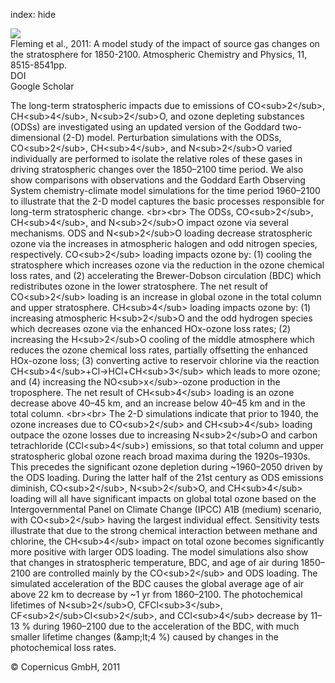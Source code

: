 index: hide

<div class="Citation">
    <div class="Citation-thumb CitationThumb-linked"  data-href="https://doi.org/10.5194/acp-11-8515-2011">
      <img src="https://static.claimspace.cloud/climate-study-static/refs/thumbs/6/Fleming_et_al_2011-thumb.png" />
    </div>

  <div class="Citation-body">
    <div class="Citation-text">Fleming et al., 2011: A model study of the impact of source gas changes on the stratosphere for 1850-2100. <span class="Article-journal">Atmospheric Chemistry and Physics, </span><span class="Article-volume">11, </span>8515-8541pp.</div>
    <div class="Citation-links">
      <div class="CitationLink" data-href="https://doi.org/10.5194/acp-11-8515-2011">
        <div class="CitationLink-icon CitationLink-Doi"></div>
        <div class="CitationLink-text">DOI</div>
      </div>
      <div class="CitationLink" data-href="https://scholar.google.com/scholar?q=10.5194/acp-11-8515-2011">
        <div class="CitationLink-icon CitationLink-Scholar"></div>
        <div class="CitationLink-text">Google Scholar</div>
      </div>
    </div>
  </div>
</div>

The long-term stratospheric impacts due to emissions of CO&lt;sub&gt;2&lt;/sub&gt;, CH&lt;sub&gt;4&lt;/sub&gt;, N&lt;sub&gt;2&lt;/sub&gt;O, and ozone depleting substances (ODSs) are investigated using an updated version of the Goddard two-dimensional (2-D) model. Perturbation simulations with the ODSs, CO&lt;sub&gt;2&lt;/sub&gt;, CH&lt;sub&gt;4&lt;/sub&gt;, and N&lt;sub&gt;2&lt;/sub&gt;O varied individually are performed to isolate the relative roles of these gases in driving stratospheric changes over the 1850–2100 time period. We also show comparisons with observations and the Goddard Earth Observing System chemistry-climate model simulations for the time period 1960–2100 to illustrate that the 2-D model captures the basic processes responsible for long-term stratospheric change. &lt;br&gt;&lt;br&gt; The ODSs, CO&lt;sub&gt;2&lt;/sub&gt;, CH&lt;sub&gt;4&lt;/sub&gt;, and N&lt;sub&gt;2&lt;/sub&gt;O impact ozone via several mechanisms. ODS and N&lt;sub&gt;2&lt;/sub&gt;O loading decrease stratospheric ozone via the increases in atmospheric halogen and odd nitrogen species, respectively. CO&lt;sub&gt;2&lt;/sub&gt; loading impacts ozone by: (1) cooling the stratosphere which increases ozone via the reduction in the ozone chemical loss rates, and (2) accelerating the Brewer-Dobson circulation (BDC) which redistributes ozone in the lower stratosphere. The net result of CO&lt;sub&gt;2&lt;/sub&gt; loading is an increase in global ozone in the total column and upper stratosphere. CH&lt;sub&gt;4&lt;/sub&gt; loading impacts ozone by: (1) increasing atmospheric H&lt;sub&gt;2&lt;/sub&gt;O and the odd hydrogen species which decreases ozone via the enhanced HOx-ozone loss rates; (2) increasing the H&lt;sub&gt;2&lt;/sub&gt;O cooling of the middle atmosphere which reduces the ozone chemical loss rates, partially offsetting the enhanced HOx-ozone loss; (3) converting active to reservoir chlorine via the reaction CH&lt;sub&gt;4&lt;/sub&gt;+Cl→HCl+CH&lt;sub&gt;3&lt;/sub&gt; which leads to more ozone; and (4) increasing the NO&lt;sub&gt;x&lt;/sub&gt;-ozone production in the troposphere. The net result of CH&lt;sub&gt;4&lt;/sub&gt; loading is an ozone decrease above 40–45 km, and an increase below 40–45 km and in the total column. &lt;br&gt;&lt;br&gt; The 2-D simulations indicate that prior to 1940, the ozone increases due to CO&lt;sub&gt;2&lt;/sub&gt; and CH&lt;sub&gt;4&lt;/sub&gt; loading outpace the ozone losses due to increasing N&lt;sub&gt;2&lt;/sub&gt;O and carbon tetrachloride (CCl&lt;sub&gt;4&lt;/sub&gt;) emissions, so that total column and upper stratospheric global ozone reach broad maxima during the 1920s–1930s. This precedes the significant ozone depletion during ~1960–2050 driven by the ODS loading. During the latter half of the 21st century as ODS emissions diminish, CO&lt;sub&gt;2&lt;/sub&gt;, N&lt;sub&gt;2&lt;/sub&gt;O, and CH&lt;sub&gt;4&lt;/sub&gt; loading will all have significant impacts on global total ozone based on the Intergovernmental Panel on Climate Change (IPCC) A1B (medium) scenario, with CO&lt;sub&gt;2&lt;/sub&gt; having the largest individual effect. Sensitivity tests illustrate that due to the strong chemical interaction between methane and chlorine, the CH&lt;sub&gt;4&lt;/sub&gt; impact on total ozone becomes significantly more positive with larger ODS loading. The model simulations also show that changes in stratospheric temperature, BDC, and age of air during 1850–2100 are controlled mainly by the CO&lt;sub&gt;2&lt;/sub&gt; and ODS loading. The simulated acceleration of the BDC causes the global average age of air above 22 km to decrease by ~1 yr from 1860–2100. The photochemical lifetimes of N&lt;sub&gt;2&lt;/sub&gt;O, CFCl&lt;sub&gt;3&lt;/sub&gt;, CF&lt;sub&gt;2&lt;/sub&gt;Cl&lt;sub&gt;2&lt;/sub&gt;, and CCl&lt;sub&gt;4&lt;/sub&gt; decrease by 11–13 % during 1960–2100 due to the acceleration of the BDC, with much smaller lifetime changes (&amp;amp;lt;4 %) caused by changes in the photochemical loss rates.

<div class="Citation-copy">
&copy; Copernicus GmbH, 2011
</div>